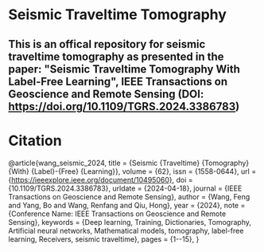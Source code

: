 # Seismic Traveltime Tomography
## This is an offical repository for seismic traveltime tomography as presented in the paper: "Seismic Traveltime Tomography With Label-Free Learning", IEEE Transactions on Geoscience and Remote Sensing (DOI: https://doi.org/10.1109/TGRS.2024.3386783)
# Citation
@article{wang_seismic_2024,
	title = {Seismic {Traveltime} {Tomography} {With} {Label}-{Free} {Learning}},
	volume = {62},
	issn = {1558-0644},
	url = {https://ieeexplore.ieee.org/document/10495060},
	doi = {10.1109/TGRS.2024.3386783},
	urldate = {2024-04-18},
	journal = {IEEE Transactions on Geoscience and Remote Sensing},
	author = {Wang, Feng and Yang, Bo and Wang, Renfang and Qiu, Hong},
	year = {2024},
	note = {Conference Name: IEEE Transactions on Geoscience and Remote Sensing},
	keywords = {Deep learning, Training, Dictionaries, Tomography, Artificial neural networks, Mathematical models, tomography, label-free learning, Receivers, seismic traveltime},
	pages = {1--15},
}

